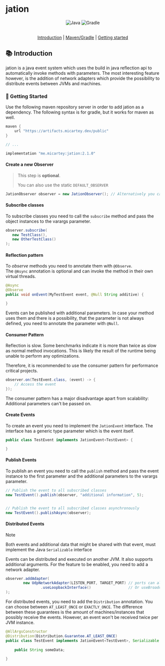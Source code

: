 # jation

<div align="center">
    <img src="https://img.shields.io/badge/Written_In-Java%2021-fd5c63?style=for-the-badge&logo=openjdk" alt="Java" />
    <img src="https://img.shields.io/badge/Build%20Tool-Gradle-50C878?style=for-the-badge&logo=gradle" alt="Gradle" />
</div>

<br>

<p align="center">
  <a href="#-introduction">Introduction</a> |
  <a href="#-build-tools">Maven/Gradle</a> |
  <a href="#-getting-started">Getting started</a>
</p>


## 📚 Introduction

jation is a java event system which uses the build in java reflection api to automatically invoke methods with parameters.
The most interesting feature however, is the addition of network adapters which provide the possibility to distribute events between JVMs and machines.

### 🎈 Getting Started

Use the following maven repository server in order to add jation as a dependency.
The following syntax is for gradle, but it works for maven as well.

```groovy
maven {
    url "https://artifacts.micartey.dev/public"
}

// ...

implementation "me.micartey:jation:2.1.0"
```

#### Create a new Observer

> This step is **optional**.
> 
> You can also use the static `DEFAULT_OBSERVER`

```java
JationObserver observer = new JationObserver(); // Alternatively you can pass a custom executor to the constructor
```

#### Subscribe classes

To subscribe classes you need to call the `subscribe` method and pass the object instances to the varargs parameter.

```java
observer.subscribe(
   new TestClass(),
   new OtherTestClass()
);
```

#### Reflection pattern

To *observe* methods you need to annotate them with `@Observe`. <br>
The `@Async` annotation is optional and can invoke the method in their own virtual threads.

```java
@Async
@Observe
public void onEvent(MyTestEvent event, @Null String additive) {

}
```

Events can be published with additional parameters. 
In case your method uses them and there is a possibility, that the parameter is not always defined, you need to annotate the parameter with `@Null`.

#### Consumer Pattern

Reflection is slow. Some benchmarks indicate it is more than twice as slow as normal method invocations.
This is likely the result of the runtime being unable to perform any optimizations.

Therefore, it is recommended to use the consumer pattern for performance critical projects.

```java
observer.on(TestEvent.class, (event) -> {
    // Access the event
});
```

The consumer pattern has a major disadvantage apart from scalability: Additional parameters can't be passed on.


#### Create Events

To create an event you need to implement the `JationEvent` interface. The interface has a generic type parameter which is the event itself.

```java
public class TestEvent implements JationEvent<TestEvent> {

}
```

#### Publish Events

To publish an event you need to call the `publish` method and pass the event instance to the first parameter and the additional parameters to the varargs parameter.

```java
// Publish the event to all subscribed classes
new TestEvent().publish(observer, "additional information", 5);


// Publish the event to all subscribed classes asynchronously
new TestEvent().publishAsync(observer);
```

#### Distributed Events

> [!NOTE]  
> Both events and additional data that might be shared with that event, must implement the Java `Serializable` interface

Events can be distributed and executed on another JVM.
It also supports additional arguments.
For the feature to be enabled, you need to add a network adapter.

```java
observer.addAdapter(
        new UdpNetworkAdapter(LISTEN_PORT, TARGET_PORT) // ports can also be the same
                .useLoopbackInterface()                 // Or useBroadcastInterface()
);
```

For distributed events, you need to add the `Distribution` annotation.
You can choose between `AT_LEAST_ONCE` or `EXACTLY_ONCE`.
The difference between these guarantees is the amount of machines/instances that possibly receive the events.
However, an event won't be received twice per JVM instance.

```java
@AllArgsConstructor
@Distribution(Distribution.Guarantee.AT_LEAST_ONCE)
public class TestEvent implements JationEvent<TestEvent>, Serializable {
    
    public String someData;
    
}
```
